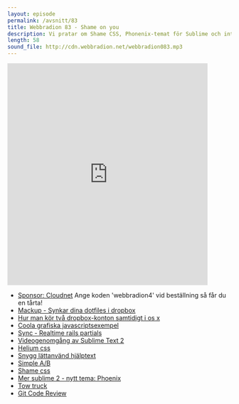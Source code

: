 ```yaml
---
layout: episode
permalink: /avsnitt/83
title: Webbradion 83 - Shame on you
description: Vi pratar om Shame CSS, Phonenix-temat för Sublime och introducerar en ny sponsor.
length: 58
sound_file: http://cdn.webbradion.net/webbradion083.mp3
---
```


<iframe src="https://docs.google.com/forms/d/1ZA1isc8_iiP277IxzaVnuSsTBvjbItkiWtceh-3BkK8/viewform?embedded=true" width="450" height="500" frameborder="0" marginheight="0" marginwidth="0">Läser in...</iframe>

* [Sponsor: Cloudnet](http://www.cloudnet.se/) Ange koden 'webbradion4' vid beställning så får du en tårta!
* [Mackup - Synkar dina dotfiles i dropbox](https://github.com/lra/mackup)
* [Hur man kör två dropbox-konton samtidigt i os x](http://theterran.com/blog/2012/6/14/use-two-dropbox-accounts-on-one-computer.html)
* [Coola grafiska javascriptsexempel](http://lonely-pixel.com/)
* [Sync - Realtime rails partials](http://chrismccord.com/blog/2013/04/21/sync-realtime-rails-partials/)
* [Videogenomgång av Sublime Text 2](https://www.youtube.com/watch?v=TZ-bgcJ6fQo)
* [Helium css](https://github.com/geuis/helium-css)
* [Snygg lättanvänd hjälptext](http://heelhook.github.io/chardin.js/)
* [Simple A/B](http://ninjasandrobots.com/rails-ab-testing)
* [Shame css](http://thechangelog.com/shame-css/)
* [Mer sublime 2 - nytt tema: Phoenix](https://github.com/netatoo/phoenix-theme)
* [Tow truck](https://blog.mozilla.org/labs/2013/04/introducing-towtruck/)
* [Git Code Review](https://github.com/jsuder/git-code-review)
